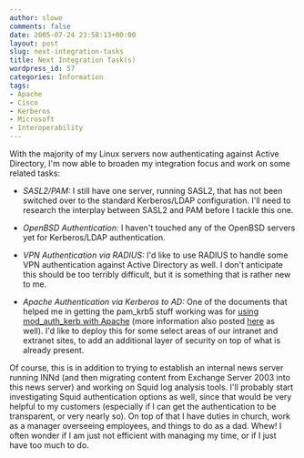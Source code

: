 ```yaml
---
author: slowe
comments: false
date: 2005-07-24 23:58:13+00:00
layout: post
slug: next-integration-tasks
title: Next Integration Task(s)
wordpress_id: 57
categories: Information
tags:
- Apache
- Cisco
- Kerberos
- Microsoft
- Interoperability
---
```


With the majority of my Linux servers now authenticating against Active Directory, I'm now able to broaden my integration focus and work on some related tasks:

* _SASL2/PAM:_ I still have one server, running SASL2, that has not been switched over to the standard Kerberos/LDAP configuration. I'll need to research the interplay between SASL2 and PAM before I tackle this one.

* _OpenBSD Authentication:_ I haven't touched any of the OpenBSD servers yet for Kerberos/LDAP authentication.

* _VPN Authentication via RADIUS:_ I'd like to use RADIUS to handle some VPN authentication against Active Directory as well. I don't anticipate this should be too terribly difficult, but it is something that is rather new to me.

* _Apache Authentication via Kerberos to AD:_ One of the documents that helped me in getting the pam_krb5 stuff working was for [using mod_auth_kerb with Apache](http://www.grolmsnet.de/kerbtut/) (more information also posted [here](http://sl.mvps.org/docs/LinuxApacheKerberosAD.htm) as well). I'd like to deploy this for some select areas of our intranet and extranet sites, to add an additional layer of security on top of what is already present.

Of course, this is in addition to trying to establish an internal news server running INNd (and then migrating content from Exchange Server 2003 into this news server) and working on Squid log analysis tools. I'll probably start investigating Squid authentication options as well, since that would be very helpful to my customers (especially if I can get the authentication to be transparent, or very nearly so). On top of that I have duties in church, work as a manager overseeing employees, and things to do as a dad. Whew! I often wonder if I am just not efficient with managing my time, or if I just have too much to do.
